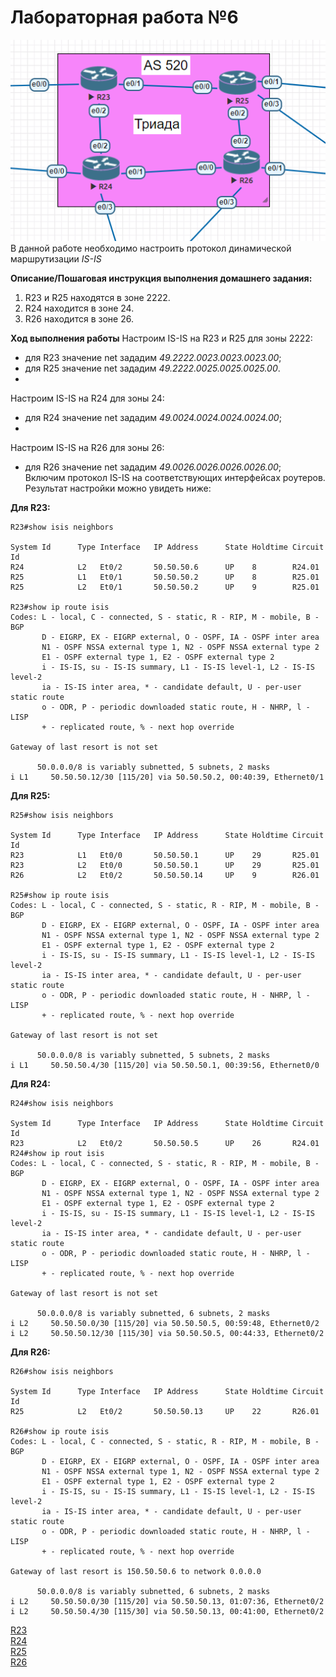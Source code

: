 # Лабораторная работа №6 
![](pic/map.png)  
В данной работе необходимо настроить протокол динамической маршрутизации *IS-IS*  

**Описание/Пошаговая инструкция выполнения домашнего задания:** 
1.  R23 и R25 находятся в зоне 2222.
2.  R24 находится в зоне 24.
3.  R26 находится в зоне 26.  

**Ход выполнения работы** 
Настроим IS-IS на R23 и R25 для зоны 2222:  
- для R23 значение net зададим *49.2222.0023.0023.0023.00*; 
- для R25 значение net зададим *49.2222.0025.0025.0025.00*.    
-  
Настроим IS-IS на R24 для зоны 24:  
- для R24 значение net зададим *49.0024.0024.0024.0024.00*;    
-  
Настроим IS-IS на R26 для зоны 26:  
- для R26 значение net зададим *49.0026.0026.0026.0026.00*;   
Включим протокол IS-IS на соответствующих интерфейсах роутеров. 
Результат настройки можно увидеть ниже: 

**Для R23:**
```
R23#show isis neighbors

System Id      Type Interface   IP Address      State Holdtime Circuit Id
R24            L2   Et0/2       50.50.50.6      UP    8        R24.01           
R25            L1   Et0/1       50.50.50.2      UP    8        R25.01           
R25            L2   Et0/1       50.50.50.2      UP    9        R25.01   

R23#show ip route isis
Codes: L - local, C - connected, S - static, R - RIP, M - mobile, B - BGP
       D - EIGRP, EX - EIGRP external, O - OSPF, IA - OSPF inter area
       N1 - OSPF NSSA external type 1, N2 - OSPF NSSA external type 2
       E1 - OSPF external type 1, E2 - OSPF external type 2
       i - IS-IS, su - IS-IS summary, L1 - IS-IS level-1, L2 - IS-IS level-2
       ia - IS-IS inter area, * - candidate default, U - per-user static route
       o - ODR, P - periodic downloaded static route, H - NHRP, l - LISP
       + - replicated route, % - next hop override

Gateway of last resort is not set

      50.0.0.0/8 is variably subnetted, 5 subnets, 2 masks
i L1     50.50.50.12/30 [115/20] via 50.50.50.2, 00:40:39, Ethernet0/1
```
**Для R25:**
```
R25#show isis neighbors

System Id      Type Interface   IP Address      State Holdtime Circuit Id
R23            L1   Et0/0       50.50.50.1      UP    29       R25.01           
R23            L2   Et0/0       50.50.50.1      UP    29       R25.01           
R26            L2   Et0/2       50.50.50.14     UP    9        R26.01 

R25#show ip route isis
Codes: L - local, C - connected, S - static, R - RIP, M - mobile, B - BGP
       D - EIGRP, EX - EIGRP external, O - OSPF, IA - OSPF inter area
       N1 - OSPF NSSA external type 1, N2 - OSPF NSSA external type 2
       E1 - OSPF external type 1, E2 - OSPF external type 2
       i - IS-IS, su - IS-IS summary, L1 - IS-IS level-1, L2 - IS-IS level-2
       ia - IS-IS inter area, * - candidate default, U - per-user static route
       o - ODR, P - periodic downloaded static route, H - NHRP, l - LISP
       + - replicated route, % - next hop override

Gateway of last resort is not set

      50.0.0.0/8 is variably subnetted, 5 subnets, 2 masks
i L1     50.50.50.4/30 [115/20] via 50.50.50.1, 00:39:56, Ethernet0/0
```       
**Для R24:**  
``` 
R24#show isis neighbors

System Id      Type Interface   IP Address      State Holdtime Circuit Id
R23            L2   Et0/2       50.50.50.5      UP    26       R24.01           
R24#show ip rout isis
Codes: L - local, C - connected, S - static, R - RIP, M - mobile, B - BGP
       D - EIGRP, EX - EIGRP external, O - OSPF, IA - OSPF inter area
       N1 - OSPF NSSA external type 1, N2 - OSPF NSSA external type 2
       E1 - OSPF external type 1, E2 - OSPF external type 2
       i - IS-IS, su - IS-IS summary, L1 - IS-IS level-1, L2 - IS-IS level-2
       ia - IS-IS inter area, * - candidate default, U - per-user static route
       o - ODR, P - periodic downloaded static route, H - NHRP, l - LISP
       + - replicated route, % - next hop override

Gateway of last resort is not set

      50.0.0.0/8 is variably subnetted, 6 subnets, 2 masks
i L2     50.50.50.0/30 [115/20] via 50.50.50.5, 00:59:48, Ethernet0/2
i L2     50.50.50.12/30 [115/30] via 50.50.50.5, 00:44:33, Ethernet0/2
```   
**Для R26:**  
``` 
R26#show isis neighbors

System Id      Type Interface   IP Address      State Holdtime Circuit Id
R25            L2   Et0/2       50.50.50.13     UP    22       R26.01     

R26#show ip route isis
Codes: L - local, C - connected, S - static, R - RIP, M - mobile, B - BGP
       D - EIGRP, EX - EIGRP external, O - OSPF, IA - OSPF inter area
       N1 - OSPF NSSA external type 1, N2 - OSPF NSSA external type 2
       E1 - OSPF external type 1, E2 - OSPF external type 2
       i - IS-IS, su - IS-IS summary, L1 - IS-IS level-1, L2 - IS-IS level-2
       ia - IS-IS inter area, * - candidate default, U - per-user static route
       o - ODR, P - periodic downloaded static route, H - NHRP, l - LISP
       + - replicated route, % - next hop override

Gateway of last resort is 150.50.50.6 to network 0.0.0.0

      50.0.0.0/8 is variably subnetted, 6 subnets, 2 masks
i L2     50.50.50.0/30 [115/20] via 50.50.50.13, 01:07:36, Ethernet0/2
i L2     50.50.50.4/30 [115/30] via 50.50.50.13, 00:41:00, Ethernet0/2
``` 

[R23](config/R23_settings)  
[R24](config/R24_settings)  
[R25](config/R23_setting)   
[R26](config/R23_setting)

